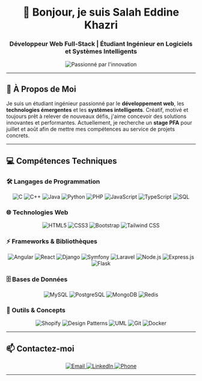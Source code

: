 <div align="center">
  <h1>👋 Bonjour, je suis Salah Eddine Khazri</h1>
  <h3>Développeur Web Full-Stack | Étudiant Ingénieur en Logiciels et Systèmes Intelligents</h3>
  <img src="https://img.shields.io/badge/Passionn%C3%A9%20par%20l'innovation-0077B5?style=for-the-badge&logo=codeigniter&logoColor=white" alt="Passionné par l'innovation">
</div>

---

## 🚀 À Propos de Moi

Je suis un étudiant ingénieur passionné par le **développement web**, les **technologies émergentes** et les **systèmes intelligents**. Créatif, motivé et toujours prêt à relever de nouveaux défis, j'aime concevoir des solutions innovantes et performantes. Actuellement, je recherche un **stage PFA** pour juillet et août afin de mettre mes compétences au service de projets concrets.

---

## 💻 Compétences Techniques

### 🛠️ Langages de Programmation
<div align="center">
  <img src="https://img.shields.io/badge/C-A8B9CC?style=flat-square&logo=c&logoColor=white" alt="C">
  <img src="https://img.shields.io/badge/C++-00599C?style=flat-square&logo=c%2B%2B&logoColor=white" alt="C++">
  <img src="https://img.shields.io/badge/Java-ED8B00?style=flat-square&logo=openjdk&logoColor=white" alt="Java">
  <img src="https://img.shields.io/badge/Python-3776AB?style=flat-square&logo=python&logoColor=white" alt="Python">
  <img src="https://img.shields.io/badge/PHP-777BB4?style=flat-square&logo=php&logoColor=white" alt="PHP">
  <img src="https://img.shields.io/badge/JavaScript-F7DF1E?style=flat-square&logo=javascript&logoColor=black" alt="JavaScript">
  <img src="https://img.shields.io/badge/TypeScript-3178C6?style=flat-square&logo=typescript&logoColor=white" alt="TypeScript">
  <img src="https://img.shields.io/badge/SQL-4479A1?style=flat-square&logo=mysql&logoColor=white" alt="SQL">
</div>

### 🌐 Technologies Web
<div align="center">
  <img src="https://img.shields.io/badge/HTML5-E34F26?style=flat-square&logo=html5&logoColor=white" alt="HTML5">
  <img src="https://img.shields.io/badge/CSS3-1572B6?style=flat-square&logo=css3&logoColor=white" alt="CSS3">
  <img src="https://img.shields.io/badge/Bootstrap-7952B3?style=flat-square&logo=bootstrap&logoColor=white" alt="Bootstrap">
  <img src="https://img.shields.io/badge/Tailwind_CSS-38B2AC?style=flat-square&logo=tailwind-css&logoColor=white" alt="Tailwind CSS">
</div>

### ⚡ Frameworks & Bibliothèques
<div align="center">
  <img src="https://img.shields.io/badge/Angular-DD0031?style=flat-square&logo=angular&logoColor=white" alt="Angular">
  <img src="https://img.shields.io/badge/React-20232A?style=flat-square&logo=react&logoColor=61DAFB" alt="React">
  <img src="https://img.shields.io/badge/Django-092E20?style=flat-square&logo=django&logoColor=white" alt="Django">
  <img src="https://img.shields.io/badge/Symfony-000000?style=flat-square&logo=symfony&logoColor=white" alt="Symfony">
  <img src="https://img.shields.io/badge/Laravel-FF2D20?style=flat-square&logo=laravel&logoColor=white" alt="Laravel">
  <img src="https://img.shields.io/badge/Node.js-339933?style=flat-square&logo=node.js&logoColor=white" alt="Node.js">
  <img src="https://img.shields.io/badge/Express.js-000000?style=flat-square&logo=express&logoColor=white" alt="Express.js">
  <img src="https://img.shields.io/badge/Flask-000000?style=flat-square&logo=flask&logoColor=white" alt="Flask">
</div>

### 🗄️ Bases de Données
<div align="center">
  <img src="https://img.shields.io/badge/MySQL-4479A1?style=flat-square&logo=mysql&logoColor=white" alt="MySQL">
  <img src="https://img.shields.io/badge/PostgreSQL-4169E1?style=flat-square&logo=postgresql&logoColor=white" alt="PostgreSQL">
  <img src="https://img.shields.io/badge/MongoDB-47A248?style=flat-square&logo=mongodb&logoColor=white" alt="MongoDB">
  <img src="https://img.shields.io/badge/Redis-DC382D?style=flat-square&logo=redis&logoColor=white" alt="Redis">
</div>

### 🔧 Outils & Concepts
<div align="center">
  <img src="https://img.shields.io/badge/Shopify-7AB55C?style=flat-square&logo=shopify&logoColor=white" alt="Shopify">
  <img src="https://img.shields.io/badge/Design_Patterns-FF6F00?style=flat-square" alt="Design Patterns">
  <img src="https://img.shields.io/badge/UML-FF6F00?style=flat-square" alt="UML">
  <img src="https://img.shields.io/badge/Git-F05032?style=flat-square&logo=git&logoColor=white" alt="Git">
  <img src="https://img.shields.io/badge/Docker-2496ED?style=flat-square&logo=docker&logoColor=white" alt="Docker">
</div>

---


## 📫 Contactez-moi

<div align="center">
  <a href="mailto:salahkhazri917@gmail.com">
    <img src="https://img.shields.io/badge/Email-salahkhazri917@gmail.com-D14836?style=flat-square&logo=gmail&logoColor=white" alt="Email">
  </a>
  <a href="https://www.linkedin.com/in/khazri-salah-eddine-b42070294/">
    <img src="https://img.shields.io/badge/LinkedIn-Khazri_Salah_Eddine-0077B5?style=flat-square&logo=linkedin&logoColor=white" alt="LinkedIn">
  </a>
  <a href="tel:+212616120396">
    <img src="https://img.shields.io/badge/Phone-%2B212616120396-25D366?style=flat-square&logo=whatsapp&logoColor=white" alt="Phone">
  </a>
</div>

---

